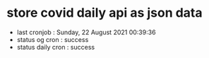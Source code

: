 # store covid daily api as json data

- last cronjob : Sunday, 22 August 2021 00:39:36
- status og cron : success
- status daily cron : success
      
      